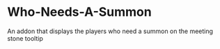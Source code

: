 # Who-Needs-A-Summon
An addon that displays the players who need a summon on the meeting stone tooltip

